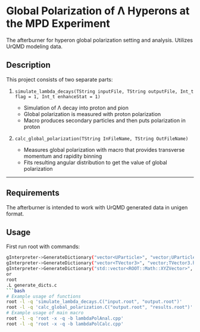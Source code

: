 # Global Polarization of Λ Hyperons at the MPD Experiment

The afterburner for hyperon global polarization setting and analysis. Utilizes UrQMD modeling data.

## Description

This project consists of two separate parts:

1. `simulate_lambda_decays(TString inputFile, TString outputFile, Int_t flag = 1, Int_t enhanceStat = 1)`  
   - Simulation of Λ decay into proton and pion
   - Global polarization is measured with proton polarization
   - Macro produces secondary particles and then puts polarization in proton

2. `calc_global_polarization(TString InFileName, TString OutFileName)`  
   - Measures global polarization with macro that provides transverse momentum and rapidity binning
   - Fits resulting angular distribution to get the value of global polarization

---

## Requirements

The afterburner is intended to work with UrQMD generated data in unigen format.

## Usage

First run root with commands:
```bash
gInterpreter->GenerateDictionary("vector<UParticle>", "vector;UParticle.h");
gInterpreter->GenerateDictionary("vector<TVector3>", "vector;TVector3.h");
gInterpreter->GenerateDictionary("std::vector<ROOT::Math::XYZVector>", "vector;Math/Vector3D.h");
or
root
.L generate_dicts.c
```bash
# Example usage of functions
root -l -q 'simulate_lambda_decays.C("input.root", "output.root")'
root -l -q 'calc_global_polarization.C("output.root", "results.root")'
# Example usage of main macro
root -l -q 'root -x -q -b lambdaPolAnal.cpp'
root -l -q 'root -x -q -b lambdaPolCalc.cpp'
